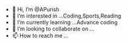 - 👋 Hi, I’m @APurish
- 👀 I’m interested in ...Coding,Sports,Reading
- 🌱 I’m currently learning ...Advance coding
- 💞️ I’m looking to collaborate on ...
- 📫 How to reach me ...

<!---
APurish/APurish is a ✨ special ✨ repository because its `README.md` (this file) appears on your GitHub profile.
You can click the Preview link to take a look at your changes.
--->
